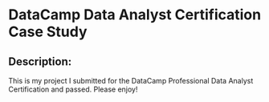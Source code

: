 # DataCamp Data Analyst Certification Case Study
## Description:
This is my project I submitted for the DataCamp Professional Data Analyst Certification and passed. Please enjoy!
